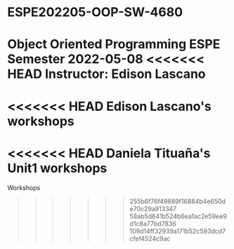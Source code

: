 # ESPE202205-OOP-SW-4680
Object Oriented Programming ESPE Semester 2022-05-08
<<<<<<< HEAD
Instructor: Edison Lascano
=======
<<<<<<< HEAD
Edison Lascano's workshops
=======
<<<<<<< HEAD
Daniela Tituaña's Unit1 workshops
=======
Workshops
>>>>>>> 255b6f76f49889f16884b4e650de70c29a913347
>>>>>>> 58ab5d641b524b6ea1ac2e59ee9d1c8a77bd7836
>>>>>>> 109d14ff32939a171b52c593dcd7cfef4524c9ac
